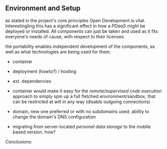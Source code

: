 ## Environment and Setup



as stated in the project's core principles Open Development is vital. Interestingling this has a
significant effect in how a *PDaaS* might be deployed or installed. All components can just be 
taken and used as it fits everyone's needs
of cause, with respect to their licenses.

the portability enables independent development of the components, as well as what technologies are
being used for them.


+   container
+   deployment (howto?) / hosting
+   ext. dependencies

+   container would make it easy for the *remote/supervised code execution* approach to simply spin up a full 
fletched environment/sandbox, that can be restricted at will in any way (disable outgoing 
connections)

+   domain, new one preferred or with no subdomains used; ability to change the domain's DNS 
configuration
 
+   migrating from server-located *personal data storage* to the mobile based version. how? 


*Conclusions:* 
